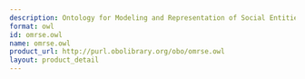 ```yaml
---
description: Ontology for Modeling and Representation of Social Entities in OWL format
format: owl
id: omrse.owl
name: omrse.owl
product_url: http://purl.obolibrary.org/obo/omrse.owl
layout: product_detail
---
```

